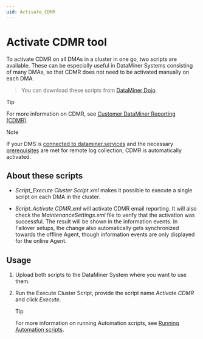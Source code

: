 ```yaml
---
uid: Activate_CDMR
---
```


# Activate CDMR tool

To activate CDMR on all DMAs in a cluster in one go, two scripts are available. These can be especially useful in DataMiner Systems consisting of many DMAs, so that CDMR does not need to be activated manually on each DMA.

> You can download these scripts from [DataMiner Dojo](https://community.dataminer.services/download/activate-cdmr-scripts/).

> [!TIP]
> For more information on CDMR, see [Customer DataMiner Reporting (CDMR)](xref:CDMR).

> [!NOTE]
> If your DMS is [connected to dataminer.services](xref:Connecting_your_DataMiner_System_to_the_cloud) and the necessary [prerequisites](xref:RemoteLogCollection#requirements) are met for remote log collection, CDMR is automatically activated.

## About these scripts

- *Script_Execute Cluster Script.xml* makes it possible to execute a single script on each DMA in the cluster.

- *Script_Activate CDMR.xml* will activate CDMR email reporting. It will also check the *MaintenanceSettings.xml* file to verify that the activation was successful. The result will be shown in the information events. In Failover setups, the change also automatically gets synchronized towards the offline Agent, though information events are only displayed for the online Agent.

## Usage

1. Upload both scripts to the DataMiner System where you want to use them.

1. Run the Execute Cluster Script, provide the script name *Activate CDMR* and click *Execute*.

   > [!TIP]
   > For more information on running Automation scripts, see [Running Automation scripts](xref:Running_Automation_scripts).